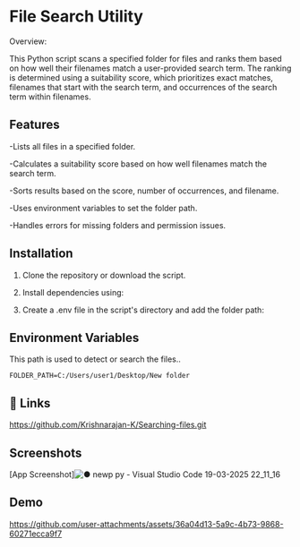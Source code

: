 
# File Search Utility

Overview:

This Python script scans a specified folder for files and ranks them based on how well their filenames match a user-provided search term. The ranking is determined using a suitability score, which prioritizes exact matches, filenames that start with the search term, and occurrences of the search term within filenames.


## Features

-Lists all files in a specified folder.

-Calculates a suitability score based on how well filenames match the search term.

-Sorts results based on the score, number of occurrences, and filename.

-Uses environment variables to set the folder path.

-Handles errors for missing folders and permission issues.


## Installation



 1. Clone the repository or    download the script.


 2. Install dependencies using:

 3. Create a .env file in the script's directory and add the folder path:

    
## Environment Variables
 This path is used to detect or search the files..

` FOLDER_PATH=C:/Users/user1/Desktop/New folder  `


## 🔗 Links
https://github.com/Krishnarajan-K/Searching-files.git

## Screenshots

[App Screenshot]![● newp py - Visual Studio Code 19-03-2025 22_11_16](https://github.com/user-attachments/assets/22579b3c-04f9-4fd7-99d3-d3e9b8791d5b)



## Demo




https://github.com/user-attachments/assets/36a04d13-5a9c-4b73-9868-60271ecca9f7



